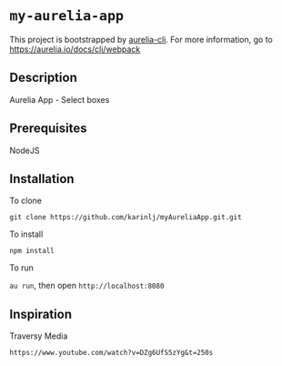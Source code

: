 # `my-aurelia-app`

This project is bootstrapped by [aurelia-cli](https://github.com/aurelia/cli).
For more information, go to https://aurelia.io/docs/cli/webpack


## Description
Aurelia App - Select boxes

## Prerequisites
NodeJS

## Installation
To clone

```git clone https://github.com/karinlj/myAureliaApp.git.git```


To install

```npm install```

To run

`au run`, then open `http://localhost:8080`

## Inspiration

Traversy Media

```https://www.youtube.com/watch?v=DZg6UfS5zYg&t=250s```





